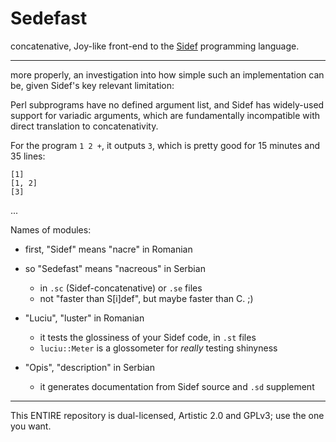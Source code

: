 # Sedefast

concatenative, Joy-like front-end to the [Sidef](https://github.com/trizen/sidef) programming language.

---

more properly, an investigation into how simple such an implementation can be, given Sidef's key relevant limitation:

Perl subprograms have no defined argument list, and Sidef has widely-used support for variadic arguments, which are fundamentally incompatible with direct translation to concatenativity.

For the program `1 2 +`, it outputs `3`, which is pretty good for 15 minutes and 35 lines:
```
[1]
[1, 2]
[3]
```

...

Names of modules:

* first, "Sidef" means "nacre" in Romanian

* so "Sedefast" means "nacreous" in Serbian
  * in `.sc` (Sidef-concatenative) or `.se` files
  * not "faster than S[i]def", but maybe faster than C. ;)

* "Luciu", "luster" in Romanian
  * it tests the glossiness of your Sidef code, in `.st` files
  * `luciu::Meter` is a glossometer for *really* testing shinyness

* "Opis", "description" in Serbian
  * it generates documentation from Sidef source and `.sd` supplement


---

This ENTIRE repository is dual-licensed, Artistic 2.0 and GPLv3; use the one you want.
